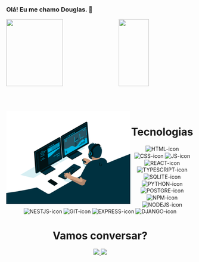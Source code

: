 ### Olá! Eu me chamo Douglas. 👋

<div>
  
  <img  height="180em" width="55%" src="https://github-readme-stats.vercel.app/api?username=douglasdinizkenzie&show_icons=true&theme=dark&include_all_commits=true&count_private=true"/>
  <img align="right" height="180em" width="40%" src="https://github-readme-stats.vercel.app/api/top-langs/?username=douglasdinizkenzie&layout=compact&langs_count=16&theme=dark"/>
</div>
<br>

  ##

<div  align="center"> 
  <div  style="display: inline_block"><br>
    <img align="left" height="250" alt="coding-time" src="code.gif">
    <h1 align="center">Tecnologias</h1>
    <img align="center" height="40" width="50" alt="HTML-icon"  src="https://cdn.jsdelivr.net/gh/devicons/devicon/icons/html5/html5-plain-wordmark.svg">
     <img align="center" height="40" width="50" alt="CSS-icon"  src="https://cdn.jsdelivr.net/gh/devicons/devicon/icons/css3/css3-plain-wordmark.svg">
     <img align="center" height="40" width="50" alt="JS-icon"  src="https://cdn.jsdelivr.net/gh/devicons/devicon/icons/javascript/javascript-original.svg">
     <img align="center" height="40" width="50" alt="REACT-icon"  src="https://cdn.jsdelivr.net/gh/devicons/devicon/icons/react/react-original-wordmark.svg">
    <img align="center" height="40" width="50" alt="TYPESCRIPT-icon"  src="https://cdn.jsdelivr.net/gh/devicons/devicon/icons/typescript/typescript-original.svg">
     <img align="center" height="40" width="50" alt="SQLITE-icon"  src="https://cdn.jsdelivr.net/gh/devicons/devicon/icons/sqlite/sqlite-original-wordmark.svg">
     <img align="center" height="40" width="50" alt="PYTHON-icon"  src="https://cdn.jsdelivr.net/gh/devicons/devicon/icons/python/python-original-wordmark.svg">
      <img align="center" height="40" width="50" alt="POSTGRE-icon"  src="https://cdn.jsdelivr.net/gh/devicons/devicon/icons/postgresql/postgresql-plain-wordmark.svg">
    <img align="center" height="40" width="50" alt="NPM-icon"  src="https://cdn.jsdelivr.net/gh/devicons/devicon/icons/npm/npm-original-wordmark.svg">
     <img align="center" height="40" width="50" alt="NODEJS-icon"  src="https://cdn.jsdelivr.net/gh/devicons/devicon/icons/nodejs/nodejs-original.svg">
    <img align="center" height="40" width="50" alt="NESTJS-icon"  src="https://cdn.jsdelivr.net/gh/devicons/devicon/icons/nestjs/nestjs-plain.svg" >
    <img align="center" height="40" width="50" alt="GIT-icon"  src="https://cdn.jsdelivr.net/gh/devicons/devicon/icons/git/git-original.svg" >
    <img align="center" height="40" width="50" alt="EXPRESS-icon"  src="https://cdn.jsdelivr.net/gh/devicons/devicon/icons/express/express-original.svg" >
     <img align="center" height="40" width="50" alt="DJANGO-icon"  src="https://cdn.jsdelivr.net/gh/devicons/devicon/icons/django/django-plain.svg" >
   </div>
    


  <h1 align="center">Vamos conversar?</h1>
    <a href = "mailto: douglasslycooper@gmail.com">
      <img width="100" src="https://img.shields.io/badge/Gmail-D14836?style=for-the-badge&logo=gmail&logoColor=white">
    </a>
    <a href = "https://www.linkedin.com/in/douglas-diniz-/">
      <img width="128" src="https://img.shields.io/badge/LinkedIn-0077B5?style=for-the-badge&logo=linkedin&logoColor=white">
    </a>
  
</div>
  

